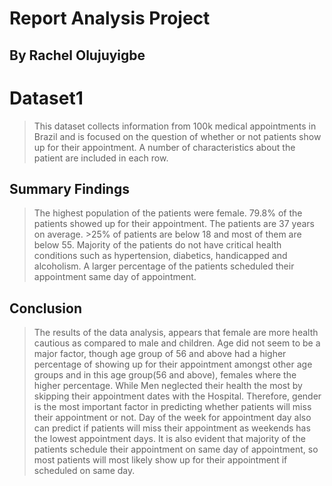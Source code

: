 # Report Analysis Project
## By Rachel Olujuyigbe

# Dataset1

> This dataset collects information from 100k medical appointments in Brazil and is focused on the question of whether or not patients show up for their appointment. A number of characteristics about the patient are included in each row.

## Summary Findings
>The highest population of the patients were female.
>79.8% of the patients showed up for their appointment.
>The patients are 37 years on average. >25% of patients are below 18 and most of them are below 55.
>Majority of the patients do not have critical health conditions such as hypertension, diabetics, handicapped and alcoholism.
>A larger percentage of the patients scheduled their appointment same day of appointment.

## Conclusion
>The results of the data analysis, appears that female are more health cautious as compared to male and children. Age did not seem to be a major factor, though age group of 56 and above had a higher percentage of showing up for their appointment amongst other age groups and in this age group(56 and above), females where the higher percentage. While Men neglected their health the most by skipping their appointment dates with the Hospital. Therefore, gender is the most important factor in predicting whether patients will miss their appointment or not.
Day of the week for appointment day also can predict if patients will miss their appointment as weekends has the lowest appointment days. It is also evident that majority of the patients schedule their appointment on same day of appointment, so most patients will most likely show up for their appointment if scheduled on same day.
